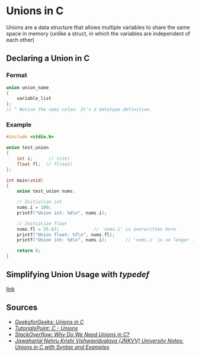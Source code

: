 # Unions in C
Unions are a data structure that allows multiple variables to share the same space in memory (unlike a struct, in which the variables are independent of each other)

## Declaring a Union in C

### Format
```C
union union_name 
{ 
    variable_list 
};    
// ^ Notice the semi-colon. It's a datatype definition.
```

### Example
```C
#include <stdio.h>

union test_union
{
    int i;      // i(nt)
    float fl;  // fl(oat)
};

int main(void)
{
    union test_union nums;

    // Initialize int
    nums.i = 100;
    printf("Union int: %d\n", nums.i);

    // Initialize float
    nums.fl = 25.67;             // 'nums.i' is overwritten here
    printf("Union float: %f\n", nums.fl);
    printf("Union int: %d\n", nums.i);       // 'nums.i' is no longer 100

    return 0;
}
```

## Simplifying Union Usage with _typedef_
[link](https://www.tutorialspoint.com/cprogramming/c_typedef.htm)

## Sources
- [_GeeksforGeeks: Unions in C_](https://www.geeksforgeeks.org/union-c/)
- [_TutorialsPoint: C - Unions_](https://www.tutorialspoint.com/cprogramming/c_unions.htm)
- [_StackOverflow: Why Do We Need Unions in C?_](https://stackoverflow.com/questions/252552/why-do-we-need-c-unions)
- [_Jawaharlal Nehru Krishi Vishwavidyalaya (JNKVV) University Notes: Unions in C with Syntax and Examples_](http://www.jnkvv.org/PDF/25042020093559244201357.pdf)
